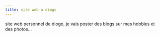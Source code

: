 ```yaml
---
title: site web a diogo
---
```


site web personnel de diogo, je vais poster des blogs sur mes hobbies et des photos...
